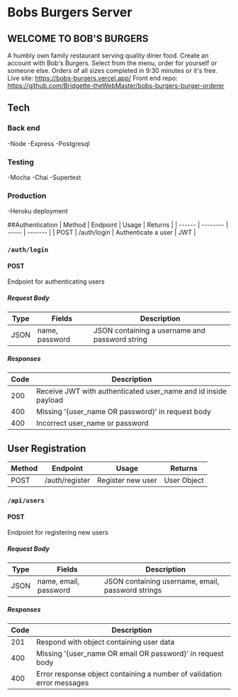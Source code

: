 # Bobs Burgers Server

## WELCOME TO BOB'S BURGERS
A humbly own family restaurant serving quality diner food.
Create an account with Bob's Burgers.
Select from the menu, order for yourself or someone else.
Orders of all sizes completed in 9:30 minutes or it's free.
Live site: https://bobs-burgers.vercel.app/
Front end repo: https://github.com/Bridgette-theWebMaster/bobs-burgers-burger-orderer


## Tech

### Back end
-Node
-Express
-Postgresql

### Testing
-Mocha
-Chai
-Supertest

### Production
-Heroku deployment

##Authentication
| Method    | Endpoint           | Usage                 | Returns      |
| ------    | --------           | -----                 | -------      |
| POST      | /auth/login        | Authenticate a user   | JWT          | 

### `/auth/login`
#### POST
Endpoint for authenticating users
##### Request Body
| Type | Fields | Description |
| ---  | ---    | ---         |
| JSON | name, password | JSON containing a username and password string |

##### Responses

| Code | Description |
| --- | --- |
| 200 | Receive JWT with authenticated user_name and id inside payload | 
| 400 | Missing '{user_name OR password}' in request body | 
| 400 | Incorrect user_name or password | 




## User Registration 
| Method    | Endpoint        | Usage                 | Returns         |
| ------    | --------        | -----                 | -------         |
| POST      | /auth/register     | Register new user     | User Object     | 

### `/api/users`
#### POST
Endpoint for registering new users

##### Request Body
| Type | Fields | Description |
| ---  | ---    | ---         |
| JSON | name, email, password | JSON containing username, email, password strings |

##### Responses

| Code | Description |
| --- | --- |
| 201 | Respond with object containing user data | 
| 400 | Missing '{user_name OR email OR password}' in request body | 
| 400 | Error response object containing a number of validation error messages | 
